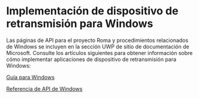 # <a name="implementing-device-relay-for-windows"></a>Implementación de dispositivo de retransmisión para Windows

Las páginas de API para el proyecto Roma y procedimientos relacionados de Windows se incluyen en la sección UWP de sitio de documentación de Microsoft. Consulte los artículos siguientes para obtener información sobre cómo implementar aplicaciones de dispositivo de retransmisión para Windows:

[Guía para Windows](https://docs.microsoft.com/windows/uwp/launch-resume/connected-apps-and-devices)

[Referencia de API de Windows](https://docs.microsoft.com/uwp/api/Windows.System.RemoteSystems)